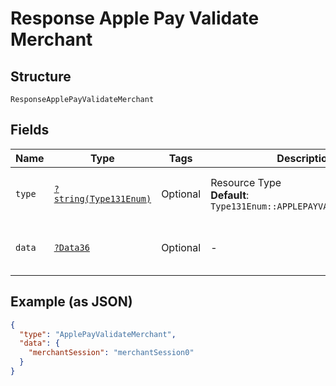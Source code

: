 
# Response Apple Pay Validate Merchant

## Structure

`ResponseApplePayValidateMerchant`

## Fields

| Name | Type | Tags | Description | Getter | Setter |
|  --- | --- | --- | --- | --- | --- |
| `type` | [`?string(Type131Enum)`](../../doc/models/type-131-enum.md) | Optional | Resource Type<br>**Default**: `Type131Enum::APPLEPAYVALIDATEMERCHANT` | getType(): ?string | setType(?string type): void |
| `data` | [`?Data36`](../../doc/models/data-36.md) | Optional | - | getData(): ?Data36 | setData(?Data36 data): void |

## Example (as JSON)

```json
{
  "type": "ApplePayValidateMerchant",
  "data": {
    "merchantSession": "merchantSession0"
  }
}
```

